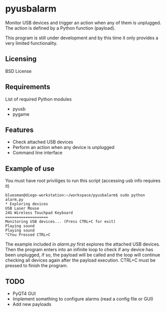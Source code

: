 pyusbalarm
==========

Monitor USB devices and trigger an action when any of them is unplugged. The action is defined by a Python function (payload).

This program is still under development and by this time it only provides a very limited functionality.

## Licensing

BSD License

## Requirements

List of required Python modules

 - pyusb
 - pygame

## Features

 - Check attached USB devices
 - Perform an action when any device is unplugged
 - Command line interface

## Example of use

You must have root priviliges to run this script (accessing usb info requires it)

    bluesman@diego-workstation:~/workspace/pyusbalarm$ sudo python alarm.py 
    * Exploring devices
    USB Laser Mouse
    24G Wireless Touchpad Keyboard
    ===================
    Monitoring USB devices... (Press CTRL+C for exit)
    Playing sound
    Playing sound
    ^CYou Pressed CTRL+C

The example included in *alarm.py* first explores the attached USB devices. 
Then the program enters into an infinite loop to check if any device has been unplugged, if so, the payload 
will be called and the loop will continue checking all devices again after the payload execution.
CTRL+C must be pressed to finish the program.

## TODO

 - PyQT4 GUI
 - Implement something to configure alarms (read a config file or GUI)
 - Add new payloads
